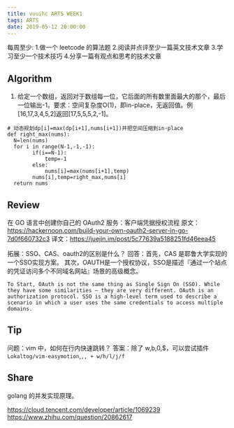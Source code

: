 ```yaml
---
title: vuuihc ARTS WEEK1
tags: ARTS
date: 2019-05-12 20:00:00
---
```

每周至少:
1.做一个 leetcode 的算法题
2.阅读并点评至少一篇英文技术文章
3.学习至少一个技术技巧
4.分享一篇有观点和思考的技术文章
<!--more-->
## Algorithm
1. 给定一个数组，返回对于数组每一位，它后面的所有数里面最大的那个，最后一位输出-1。要求：空间复杂度O(1)，即in-place，无返回值。例[16,17,3,4,5,2]返回[17,5,5,5,2,-1]。
```
# 动态规划dp[i]=max(dp[i+1],nums[i+1])并把空间压缩到in-place
def right_max(nums):
  N=len(nums)
  for i in range(N-1,-1,-1):
        if(i==N-1):
            temp=-1
        else:
            nums[i]=max(nums[i+1],temp)
        nums[i],temp=right_max,nums[i]
  return nums
```

## Review
在 GO 语言中创建你自己的 OAuth2 服务：客户端凭据授权流程
原文：https://hackernoon.com/build-your-own-oauth2-server-in-go-7d0f660732c3
译文：https://juejin.im/post/5c77639a5188251fd46eea45

拓展：SSO、CAS、oauth2的区别是什么？
回答：首先，CAS 是耶鲁大学实现的一个SSO实现方案。
其次，OAUTH是一个授权协议，SSO是描述『通过一个站点的凭证访问多个不同域名网站』场景的高级概念。
```
To Start, OAuth is not the same thing as Single Sign On (SSO). While they have some similarities — they are very different. OAuth is an authorization protocol. SSO is a high-level term used to describe a scenario in which a user uses the same credentials to access multiple domains.
```

## Tip
问题：vim 中，如何在行内快速跳转？
答案：除了 w,b,0,$，可以尝试插件 `Lokaltog/vim-easymotion`,`,, + w/h/l/j/f`

## Share
golang 的并发实现原理。

https://cloud.tencent.com/developer/article/1069239
https://www.zhihu.com/question/20862617